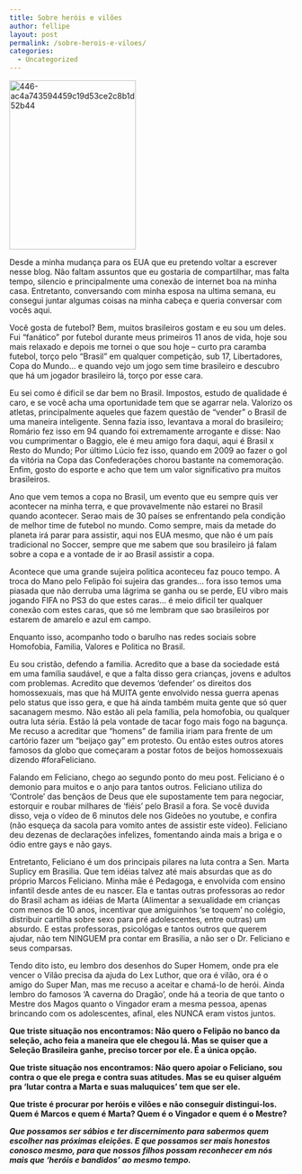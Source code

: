 ```yaml
---
title: Sobre heróis e vilões
author: fellipe
layout: post
permalink: /sobre-herois-e-viloes/
categories:
  - Uncategorized
---
```

[<img class="size-medium wp-image-24 aligncenter" alt="446-ac4a743594459c19d53ce2c8b1d52b44" src="http://fellipebrito.com/wp-content/uploads/2013/05/446-ac4a743594459c19d53ce2c8b1d52b44-225x300.jpg" width="225" height="300" />][1]

Desde a minha mudança para os EUA que eu pretendo voltar a escrever nesse blog. Não faltam assuntos que eu gostaria de compartilhar, mas falta tempo, silencio e principalmente uma conexão de internet boa na minha casa. Entretanto, conversando com minha esposa na ultima semana, eu consegui juntar algumas coisas na minha cabeça e queria conversar com vocês aqui.

Você gosta de futebol? Bem, muitos brasileiros gostam e eu sou um deles. Fui &#8220;fanático&#8221; por futebol durante meus primeiros 11 anos de vida, hoje sou mais relaxado e depois me tornei o que sou hoje &#8211; curto pra caramba futebol, torço pelo &#8220;Brasil&#8221; em qualquer competição, sub 17, Libertadores, Copa do Mundo&#8230; e quando vejo um jogo sem time brasileiro e descubro que há um jogador brasileiro lá, torço por esse cara.

Eu sei como é dificil se dar bem no Brasil. Impostos, estudo de qualidade é caro, e se você acha uma oportunidade tem que se agarrar nela. Valorizo os atletas, principalmente aqueles que fazem questão de &#8220;vender&#8221; o Brasil de uma maneira inteligente. Senna fazia isso, levantava a moral do brasileiro; Romário fez isso em 94 quando foi extremamente arrogante e disse: Nao vou cumprimentar o Baggio, ele é meu amigo fora daqui, aqui é Brasil x Resto do Mundo; Por último Lúcio fez isso, quando em 2009 ao fazer o gol da vitória na Copa das Confederações chorou bastante na comemoração. Enfim, gosto do esporte e acho que tem um valor significativo pra muitos brasileiros.

Ano que vem temos a copa no Brasil, um evento que eu sempre quis ver acontecer na minha terra, e que provavelmente não estarei no Brasil quando acontecer. Serao mais de 30 países se enfrentando pela condição de melhor time de futebol no mundo. Como sempre, mais da metade do planeta irá parar para assistir, aqui nos EUA mesmo, que não é um país tradicional no Soccer, sempre que me sabem que sou brasileiro já falam sobre a copa e a vontade de ir ao Brasil assistir a copa.

Acontece que uma grande sujeira politica aconteceu faz pouco tempo. A troca do Mano pelo Felipão foi sujeira das grandes&#8230; fora isso temos uma piasada que não derruba uma lágrima se ganha ou se perde, EU vibro mais jogando FIFA no PS3 do que estes caras&#8230; é meio dificil ter qualquer conexão com estes caras, que só me lembram que sao brasileiros por estarem de amarelo e azul em campo.

Enquanto isso, acompanho todo o barulho nas redes sociais sobre Homofobia, Familia, Valores e Politica no Brasil.

Eu sou cristão, defendo a familia. Acredito que a base da sociedade está em uma familia saudável, e que a falta disso gera crianças, jovens e adultos com problemas. Acredito que devemos &#8216;defender&#8217; os direitos dos homossexuais, mas que há MUITA gente envolvido nessa guerra apenas pelo status que isso gera, e que há ainda também muita gente que só quer sacanagem mesmo. Não estão ali pela família, pela homofobia, ou qualquer outra luta séria. Estão lá pela vontade de tacar fogo mais fogo na bagunça. Me recuso a acreditar que &#8220;homens&#8221; de familia iriam para frente de um cartório fazer um &#8220;beijaço gay&#8221; em protesto. Ou então estes outros atores famosos da globo que começaram a postar fotos de beijos homossexuais dizendo #foraFeliciano.

Falando em Feliciano, chego ao segundo ponto do meu post. Feliciano é o demonio para muitos e o anjo para tantos outros. Feliciano utiliza do &#8216;Controle&#8217; das bençãos de Deus que ele supostamente tem para negociar, estorquir e roubar milhares de &#8216;fiéis&#8217; pelo Brasil a fora. Se você duvida disso, veja o vídeo de 6 minutos dele nos Gideões no youtube, e confira (não esqueça da sacola para vomito antes de assistir este vídeo). Feliciano deu dezenas de declarações infelizes, fomentando ainda mais a briga e o ódio entre gays e não gays.

Entretanto, Feliciano é um dos principais pilares na luta contra a Sen. Marta Suplicy em Brasilia. Que tem idéias talvez até mais absurdas que as do próprio Marcos Feliciano. Minha mãe é Pedagoga, e envolvida com ensino infantil desde antes de eu nascer. Ela e tantas outras professoras ao redor do Brasil acham as idéias de Marta (Alimentar a sexualidade em crianças com menos de 10 anos, incentivar que amiguinhos &#8216;se toquem&#8217; no colégio, distribuir cartilha sobre sexo para pré adolescentes, entre outras) um absurdo. E estas professoras, psicológas e tantos outros que querem ajudar, não tem NINGUEM pra contar em Brasilia, a não ser o Dr. Feliciano e seus comparsas.

Tendo dito isto, eu lembro dos desenhos do Super Homem, onde pra ele vencer o Vilão precisa da ajuda do Lex Luthor, que ora é vilão, ora é o amigo do Super Man, mas me recuso a aceitar e chamá-lo de herói. Ainda lembro do famosos &#8216;A caverna do Dragão&#8217;, onde há a teoria de que tanto o Mestre dos Magos quanto o Vingador eram a mesma pessoa, apenas brincando com os adolescentes, afinal, eles NUNCA eram vistos juntos.

**Que triste situação nos encontramos: Não quero o Felipão no banco da seleção, acho feia a maneira que ele chegou lá. Mas se quiser que a Seleção Brasileira ganhe, preciso torcer por ele. É a única opção.**

**Que triste situação nos encontramos: Não quero apoiar o Feliciano, sou contra o que ele prega e contra suas atitudes. Mas se eu quiser alguém pra &#8216;lutar contra a Marta e suas maluquices&#8217; tem que ser ele.**

**Que triste é procurar por heróis e vilões e não conseguir distingui-los. Quem é Marcos e quem é Marta? Quem é o Vingador e quem é o Mestre?**

***Que possamos ser sábios e ter discernimento para sabermos quem escolher nas próximas eleições. E que possamos ser mais honestos conosco mesmo, para que nossos filhos possam reconhecer em nós mais que &#8216;heróis e bandidos&#8217; ao mesmo tempo.***

 [1]: http://fellipebrito.com/wp-content/uploads/2013/05/446-ac4a743594459c19d53ce2c8b1d52b44.jpg